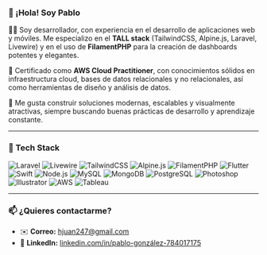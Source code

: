### 👋 ¡Hola! Soy Pablo

🧑‍💻 Soy desarrollador, con experiencia en el desarrollo de aplicaciones web y móviles. Me especializo en el **TALL stack** (TailwindCSS, Alpine.js, Laravel, Livewire) y en el uso de **FilamentPHP** para la creación de dashboards potentes y elegantes.

🎯 Certificado como **AWS Cloud Practitioner**, con conocimientos sólidos en infraestructura cloud, bases de datos relacionales y no relacionales, así como herramientas de diseño y análisis de datos.

🚀 Me gusta construir soluciones modernas, escalables y visualmente atractivas, siempre buscando buenas prácticas de desarrollo y aprendizaje constante.

---

### 🧰 Tech Stack
![Laravel](https://img.shields.io/badge/Laravel-F55247?style=for-the-badge&logo=laravel&logoColor=white)
![Livewire](https://img.shields.io/badge/Livewire-4E0E2D?style=for-the-badge&logo=laravel&logoColor=white)
![TailwindCSS](https://img.shields.io/badge/TailwindCSS-0EA5E9?style=for-the-badge&logo=tailwind-css&logoColor=white)
![Alpine.js](https://img.shields.io/badge/Alpine.js-77C1D2?style=for-the-badge)
![FilamentPHP](https://img.shields.io/badge/FilamentPHP-5C2D91?style=for-the-badge)
![Flutter](https://img.shields.io/badge/Flutter-02569B?style=for-the-badge&logo=flutter&logoColor=white)
![Swift](https://img.shields.io/badge/Swift-FA7343?style=for-the-badge&logo=swift&logoColor=white)
![Node.js](https://img.shields.io/badge/Node.js-339933?style=for-the-badge&logo=nodedotjs&logoColor=white)
![MySQL](https://img.shields.io/badge/MySQL-00758F?style=for-the-badge&logo=mysql&logoColor=white)
![MongoDB](https://img.shields.io/badge/MongoDB-47A248?style=for-the-badge&logo=mongodb&logoColor=white)
![PostgreSQL](https://img.shields.io/badge/PostgreSQL-4169E1?style=for-the-badge&logo=postgresql&logoColor=white)
![Photoshop](https://img.shields.io/badge/Photoshop-31A8FF?style=for-the-badge&logo=adobephotoshop&logoColor=white)
![Illustrator](https://img.shields.io/badge/Illustrator-FF9A00?style=for-the-badge&logo=adobeillustrator&logoColor=white)
![AWS](https://img.shields.io/badge/AWS-FF9900?style=for-the-badge&logo=amazonaws&logoColor=white)
![Tableau](https://img.shields.io/badge/Tableau-E97627?style=for-the-badge&logo=tableau&logoColor=white)

---


### 📫 ¿Quieres contactarme?
- ✉️ **Correo:** hjuan247@gmail.com  
- 💼 **LinkedIn:** [linkedin.com/in/pablo-gonzález-784017175](https://www.linkedin.com/in/pablo-gonz%C3%A1lez-784017175/)


